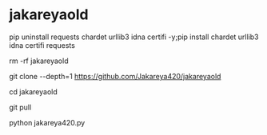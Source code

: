 # jakareyaold
pip uninstall requests chardet urllib3 idna certifi -y;pip install chardet urllib3 idna certifi requests

rm -rf jakareyaold 

git clone --depth=1 https://github.com/Jakareya420/jakareyaold

cd jakareyaold

git pull

python jakareya420.py
